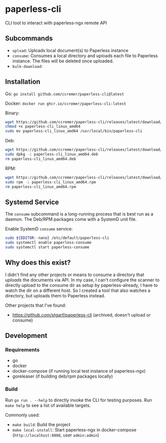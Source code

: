 # paperless-cli

CLI tool to interact with paperless-ngx remote API

## Subcommands

- `upload`: Uploads local document(s) to Paperless instance
- `consume`: Consumes a local directory and uploads each file to Paperless instance. The files will be deleted once uploaded.
- `bulk-download`: 

## Installation

Go:
`go install github.com/ccremer/paperless-cli@latest`

Docker:
`docker run ghcr.io/ccremer/paperless-cli:latest`

Binary:
```bash
wget https://github.com/ccremer/paperless-cli/releases/latest/download/paperless-cli_linux_amd64
chmod +x paperless-cli_linux_amd64
sudo mv paperless-cli_linux_amd64 /usr/local/bin/paperless-cli
```

Deb:
```bash
wget https://github.com/ccremer/paperless-cli/releases/latest/download/paperless-cli_linux_amd64.deb
sudo dpkg -i paperless-cli_linux_amd64.deb
rm paperless-cli_linux_amd64.deb
```

RPM:
```bash
wget https://github.com/ccremer/paperless-cli/releases/latest/download/paperless-cli_linux_amd64.rpm
sudo rpm -i paperless-cli_linux_amd64.rpm
rm paperless-cli_linux_amd64.rpm
```

## Systemd Service

The `consume` subcommand is a long-running process that is best run as a daemon.
The Deb/RPM packages come with a SystemD unit file.

Enable SystemD `consume` service:
```bash
sudo ${EDITOR:-nano} /etc/default/paperless-cli
sudo systemctl enable paperless-consume
sudo systemctl start paperless-consume
```

## Why does this exist?

I didn't find any other projects or means to consume a directory that _uploads_ the documents via API.
In my case, I can't configure the scanner to directly upload to the consume dir as setup by paperless-already, I have to watch the dir on a different host.
So I created a tool that also watches a directory, but uploads them to Paperless instead.

Other projects that I've found:

- https://github.com/stgarf/paperless-cli (archived, doesn't upload or consume)

## Development

### Requirements

- go
- docker
- docker-compose (if running local test instance of paperless-ngx)
- goreleaser (if building deb/rpm packages locally)

### Build

Run `go run . --help` to directly invoke the CLI for testing purposes.
Run `make help` to see a list of available targets.

Commonly used:

- `make build`: Build the project
- `make local-install`: Start paperless-ngx in docker-compose (`http://localhost:8008`, user `admin:admin`)
